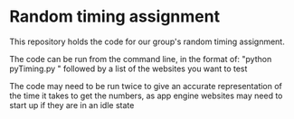 # Random timing assignment

This repository holds the code for our group's random timing assignment.

The code can be run from the command line, in the format of: "python pyTiming.py " followed by a list of the websites you want to test

The code may need to be run twice to give an accurate representation of the time it takes to get the numbers,
as app engine websites may need to start up if they are in an idle state
